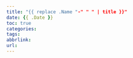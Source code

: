 ```yaml
---
title: "{{ replace .Name "-" " " | title }}"
date: {{ .Date }}
toc: true
categories:
tags:
abbrlink:
url:
---
```

